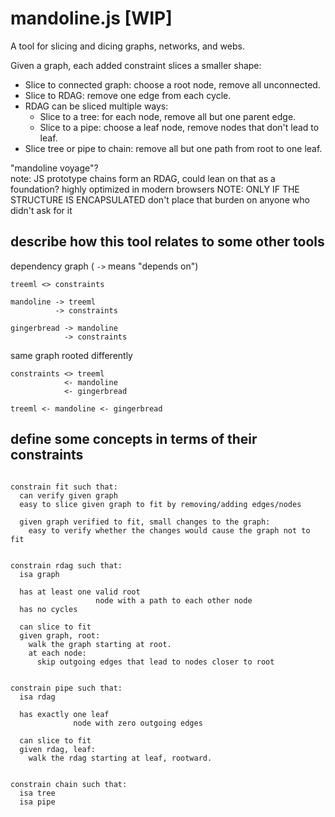 # mandoline.js [WIP]

A tool for slicing and dicing graphs, networks, and webs.

Given a graph, each added constraint slices a smaller shape:
  - Slice to connected graph: choose a root node, remove all unconnected.
  - Slice to RDAG: remove one edge from each cycle.
  - RDAG can be sliced multiple ways:
    - Slice to a tree: for each node, remove all but one parent edge.
    - Slice to a pipe: choose a leaf node, remove nodes that don't lead to leaf.
  - Slice tree or pipe to chain: remove all but one path from root to one leaf.

<aside>"mandoline voyage"?</aside>

<aside>
  note: JS prototype chains form an RDAG, could lean on that as a foundation?
        highly optimized in modern browsers
  NOTE: ONLY IF THE STRUCTURE IS ENCAPSULATED
        don't place that burden on anyone who didn't ask for it
</aside>

## describe how this tool relates to some other tools

dependency graph ( `->` means "depends on")
```treeml
treeml <> constraints

mandoline -> treeml
          -> constraints

gingerbread -> mandoline
            -> constraints
```

same graph rooted differently
```treeml
constraints <> treeml
            <- mandoline
            <- gingerbread

treeml <- mandoline <- gingerbread
```


## define some concepts in terms of their constraints

```constraints

constrain fit such that:
  can verify given graph
  easy to slice given graph to fit by removing/adding edges/nodes

  given graph verified to fit, small changes to the graph:
    easy to verify whether the changes would cause the graph not to fit


constrain rdag such that:
  isa graph

  has at least one valid root
                   node with a path to each other node
  has no cycles

  can slice to fit
  given graph, root:
    walk the graph starting at root.
    at each node:
      skip outgoing edges that lead to nodes closer to root


constrain pipe such that:
  isa rdag

  has exactly one leaf
              node with zero outgoing edges

  can slice to fit
  given rdag, leaf:
    walk the rdag starting at leaf, rootward.


constrain chain such that:
  isa tree
  isa pipe 

```
